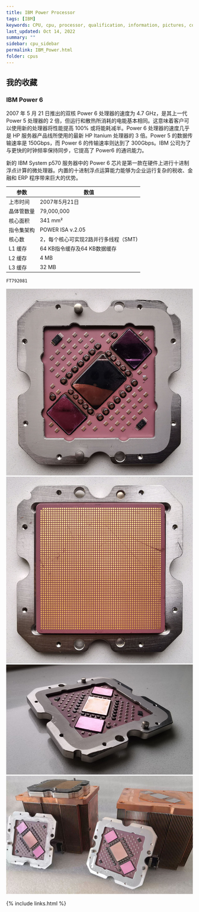 ```yaml
---
title: IBM Power Processor
tags: [IBM]
keywords: CPU, cpu, processor, qualification, information, pictures, core, frequency, chip packaging, packaging, cpu info, x86, collection, amd, cyrix, harris, ibm, idt, iit, intel, motorola, nec, sgs, sgs-thomson, siemens, ST, signetics, mhs, ti, texas instruments, ulsi, umc, weitek, zilog, 808x, 8085, 8088, 8086, 80188, 80186, 80286, 286, 80386, 386, i386, Am386, 386sx, 386dx, 486, i486, 586, 486sx, 486dx, overdrive, 487, pentium, 586, 5x86, 386dlc, 386slc, 486dx2, mmx, ppro, pentium-pro, pro, athlon, duron, z80, dirk oppelt, dirk, oppelt, engineering, sample, samples
last_updated: Oct 14, 2022
summary: ""
sidebar: cpu_sidebar
permalink: IBM_Power.html
folder: cpus
---
```


## 我的收藏

### IBM Power 6 

2007 年 5 月 21 日推出的双核 Power 6 处理器的速度为 4.7 GHz，是其上一代 Power 5 处理器的 2 倍，但运行和散热所消耗的电能基本相同。这意味着客户可以使用新的处理器将性能提高 100% 或将能耗减半。Power 6 处理器的速度几乎是 HP 服务器产品线所使用的最新 HP Itanium 处理器的 3 倍。Power 5 的数据传输速率是 150Gbps，而 Power 6 的传输速率则达到了 300Gbps。IBM 公司为了与更快的时钟频率保持同步，它提高了 Power6 的通讯能力。

新的 IBM System p570 服务器中的 Power 6 芯片是第一款在硬件上进行十进制浮点计算的微处理器。内置的十进制浮点运算能力能够为企业运行复杂的税收、金融和 ERP 程序带来巨大的优势。

| 参数 | 数值 |
| ------ | ------ |
| 上市时间 | 2007年5月21日 |
| 晶体管数量 | 79,000,000 |
| 核心面积 | 341 mm² |
| 指令集架构 | POWER ISA v.2.05 |
| 核心数 | 2，每个核心可实现2路并行多线程（SMT) |
| L1 缓存 | 64 KB指令缓存及64 KB数据缓存 |
| L2 缓存 | 4 MB |
| L3 缓存 | 32 MB |

```
FT792081
```

![IBM Power 6 正面](/images/cpus/IBM/IBM_Power6_1.jpg)
![IBM Power 6 反面](/images/cpus/IBM/IBM_Power6_2.jpg)
![IBM Power 6 侧面](/images/cpus/IBM/IBM_Power6_3.jpg)
![IBM Power 6 和散热器](/images/cpus/IBM/IBM_Power6_4.jpg)

{% include links.html %}
